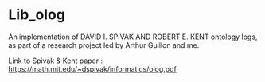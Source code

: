 # Lib_olog
An implementation of DAVID I. SPIVAK AND ROBERT E. KENT ontology logs, as part of a research project led by Arthur Guillon and me.

Link to Spivak & Kent paper : https://math.mit.edu/~dspivak/informatics/olog.pdf



